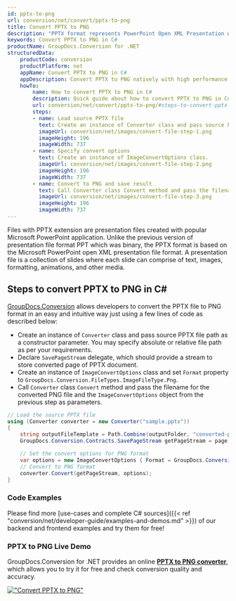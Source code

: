 ```yaml
---
id: pptx-to-png
url: conversion/net/convert/pptx-to-png
title: Convert PPTX to PNG
description: "PPTX format represents PowerPoint Open XML Presentation with .pptx extension. Learn how to convert PPTX to PNG file programmatically in C# language using GroupDocs.Conversion for .NET library."
keywords: Convert PPTX to PNG in C#
productName: GroupDocs.Conversion for .NET
structuredData:
    productCode: conversion
    productPlatform: net
    appName: Convert PPTX to PNG in C#
    appDescription: Convert PPTX to PNG natively with high performance using C# language and server side GroupDocs.Conversion for .NET APIs, without the use of any software like Microsoft or Open Office.
    howTo:
        name: How to convert PPTX to PNG in C# 
        description: Quick guide about how to convert PPTX to PNG in C# with high performance and accuracy.
        url: conversion/net/convert/pptx-to-png/#steps-to-convert-pptx-to-png-in-c
        steps:
        - name: Load source PPTX file 
          text: Create an instance of Converter class and pass source PPTX file path as a constructor parameter. You may specify absolute or relative file path as per your requirements. 
          imageUrl: conversion/net/images/convert-file-step-1.png
          imageHeight: 196
          imageWidth: 737
        - name: Specify convert options 
          text: Create an instance of ImageConvertOptions class.
          imageUrl: conversion/net/images/convert-file-step-2.png
          imageHeight: 196
          imageWidth: 737
        - name: Convert to PNG and save result 
          text: Call Converter class Convert method and pass the filename for the converted HTML file and the ImageConvertOptions object from the previous step as parameters.
          imageUrl: conversion/net/images/convert-file-step-3.png
          imageHeight: 196
          imageWidth: 737
---
```


Files with PPTX extension are presentation files created with popular Microsoft PowerPoint application. Unlike the previous version of presentation file format PPT which was binary, the PPTX format is based on the Microsoft PowerPoint open XML presentation file format. A presentation file is a collection of slides where each slide can comprise of text, images, formatting, animations, and other media.

## Steps to convert PPTX to PNG in C#

[GroupDocs.Conversion](https://products.groupdocs.com/conversion/net) allows developers to convert the PPTX file to PNG format in an easy and intuitive way just using a few lines of code as described below:

* Create an instance of `Converter` class and pass source PPTX file path as a constructor parameter. You may specify absolute or relative file path as per your requirements. 
* Declare `SavePageStream` delegate, which should provide a stream to store converted page of PPTX document.
* Create an instance of `ImageConvertOptions` class and set `Format` property to `GroupDocs.Conversion.FileTypes.ImageFileType.Png`.
* Call `Converter` class `Convert` method and pass the filename for the converted PNG file and the `ImageConvertOptions` object from the previous step as parameters.

```csharp
// Load the source PPTX file
using (Converter converter = new Converter("sample.pptx"))
{
    string outputFileTemplate = Path.Combine(outputFolder, "converted-page-{0}.png");
    GroupDocs.Conversion.Contracts.SavePageStream getPageStream = page => new FileStream(string.Format(outputFileTemplate, page), FileMode.Create);

    // Set the convert options for PNG format
    var options = new ImageConvertOptions { Format = GroupDocs.Conversion.FileTypes.ImageFileType.Png };   
    // Convert to PNG format
    converter.Convert(getPageStream, options);
}
```

### Code Examples

Please find more [use-cases and complete C# sources]({{< ref "conversion/net/developer-guide/examples-and-demos.md" >}}) of our backend and frontend examples and try them for free!

### PPTX to PNG Live Demo

GroupDocs.Conversion for .NET provides an online [**PPTX to PNG converter**](https://products.groupdocs.app/conversion/pptx-to-png), which allows you to try it for free and check conversion quality and accuracy.

[!["Convert PPTX to PNG"](conversion/net/images/convert-to-png/convert-pptx-to-png.png)](https://products.groupdocs.app/conversion/pptx-to-png)